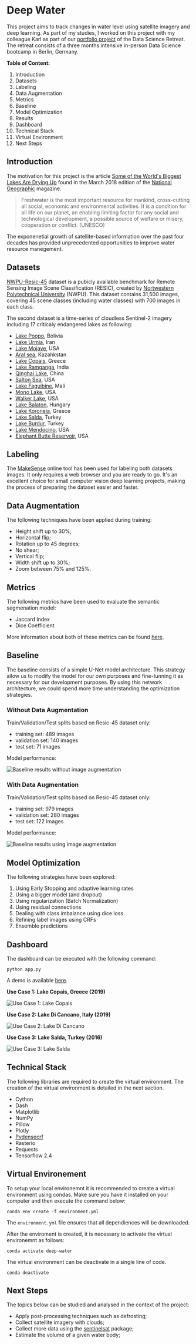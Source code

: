 # Deep Water

This project aims to track changes in water level using satellite imagery and deep learning. As part of my studies, I worked on this project with my colleague Karl as part of our [portfolio project](https://www.meetup.com/Data-Science-Retreat/events/273185026/) of the Data Science Retreat. The retreat consists of a three months intensive in-person Data Science bootcamp in Berlin, Germany.

**Table of Content:**
1. Introduction
2. Datasets
3. Labeling
4. Data Augmentation
5. Metrics
6. Baseline
7. Model Optimization
8. Results
9. Dashboard
10. Technical Stack
11. Virtual Environment
12. Next Steps

## Introduction

The motivation for this project is the article [Some of the World's Biggest Lakes Are Drying Up](https://www.nationalgeographic.com/magazine/2018/03/drying-lakes-climate-change-global-warming-drought/) found in the March 2018 edition of the [National Geographic](https://www.nationalgeographic.com/) magazine.

> Freshwater is the most important resource for mankind, cross-cutting all social, economic and environmental activities. It is a condition for all life on our planet, an enabling limiting factor for any social and technological development, a possible source of welfare or misery, cooperation or conflict. (UNESCO)

The exponenetial growth of satellite-based information over the past four decades has provided unprecedented opportunities to improve water resource manegement.

## Datasets

[NWPU-Resic-45](https://www.tensorflow.org/datasets/catalog/resisc45) dataset is a pubicly available benchmark for Remote Sensing Image Scene Classification (RESIC), created by [Nortwestern Polytechnical University](https://en.nwpu.edu.cn/) (NWPU). This dataset contains 31,500 images, covering 45 scene classes (including water classes) with 700 images in each class.

The second dataset is a time-series of cloudless Sentinel-2 imagery including 17 criticaly endangered lakes as following:
- [Lake Poopo](https://en.wikipedia.org/wiki/Lake_Poop%C3%B3), Bolivia
- [Lake Urmia](https://en.wikipedia.org/wiki/Lake_Urmia), Iran
- [Lake Mojave](https://en.wikipedia.org/wiki/Lake_Mohave), USA
- [Aral sea](https://en.wikipedia.org/wiki/Aral_Sea), Kazahkstan
- [Lake Copais](https://en.wikipedia.org/wiki/Lake_Copais), Greece
- [Lake Ramganga](https://en.wikipedia.org/wiki/Ramganga_Dam), India
- [Qinghai Lake](https://en.wikipedia.org/wiki/Qinghai_Lake), China
- [Salton Sea](https://en.wikipedia.org/wiki/Salton_Sea), USA
- [Lake Faguibine](https://earthobservatory.nasa.gov/images/8991/drying-of-lake-faguibine-mali), Mali
- [Mono Lake](https://en.wikipedia.org/wiki/Mono_Lake), USA
- [Walker Lake](https://en.wikipedia.org/wiki/Walker_Lake_(Nevada)), USA
- [Lake Balaton](https://en.wikipedia.org/wiki/Lake_Balaton), Hungary
- [Lake Koroneia](https://en.wikipedia.org/wiki/Lake_Koroneia), Greece
- [Lake Salda](https://en.wikipedia.org/wiki/Lake_Salda), Turkey
- [Lake Burdur](https://en.wikipedia.org/wiki/Lake_Burdur), Turkey
- [Lake Mendocino](https://en.wikipedia.org/wiki/Lake_Mendocino), USA
- [Elephant Butte Reservoir](https://en.wikipedia.org/wiki/Elephant_Butte_Reservoir), USA

## Labeling

The [MakeSense](https://www.makesense.ai/) online tool has been used for labeling both datasets images. It only requires a web browser and you are ready to go. It's an excellent choice for small computer vision deep learning projects, making the process of preparing the dataset easier and faster.

## Data Augmentation

The following techniques have been applied during training:

- Height shift up to 30%;
- Horizontal flip;
- Rotation up to 45 degrees;
- No shear;
- Vertical flip;
- Width shift up to 30%;
- Zoom between 75% and 125%.

## Metrics

The following metrics have been used to evaluate the semantic segmenation model:

- Jaccard Index
- Dice Coefficient

More information about both of these metrics can be found [here](https://towardsdatascience.com/metrics-to-evaluate-your-semantic-segmentation-model-6bcb99639aa2).

## Baseline

The baseline consists of a simple U-Net model architecture. This strategy allow us to modify the model for our own purposes and fine-tunning it as necessary for our development purposes. By using this network architecture, we could spend more time understanding the optimization strategies.

### Without Data Augmentation

Train/Validation/Test splits based on Resic-45 dataset only:
- training set: 489 images
- validation set: 140 images
- test set: 71 images

Model performance:

![Baseline results without image augmentation](https://github.com/maxbeber/deep-water/blob/develop/assets/documentation/baseline-no-augmentation.png)

### With Data Augmentation

Train/Validation/Test splits based on Resic-45 dataset only:
- training set: 979 images
- validation set: 280 images
- test set: 122 images

Model performance:

![Baseline results using image augmentation](https://github.com/maxbeber/deep-water/blob/develop/assets/documentation/baseline-with-augmentation.png)

## Model Optimization

The following strategies have been explored:

1. Using Early Stopping and adaptive learning rates
2. Using a bigger model (and dropout)
3. Using regularization (Batch Normalization)
4. Using residual connections
4. Dealing with class imbalance using dice loss
6. Refining label images using CRFs
7. Ensemble predictions

## Dashboard

The dashboard can be executed with the following command:

```python app.py```

A demo is available [here](https://drive.google.com/file/d/1iATFNuEvBrYWUtnZvZTDVe_R_z8LpgAA/view?usp=sharing).

**Use Case 1: Lake Copais, Greece (2019)**

![Use Case 1: Lake Copais](https://github.com/maxbeber/deep-water/blob/develop/assets/documentation/use-case-lake-copais.png)

**Use Case 2: Lake Di Cancano, Italy (2019)**

![Use Case 2: Lake Di Cancano](https://github.com/maxbeber/deep-water/blob/develop/assets/documentation/use-case-lake-di-cancano.png)

**Use Case 3: Lake Salda, Turkey (2016)**

![Use Case 3: Lake Salda](https://github.com/maxbeber/deep-water/blob/develop/assets/documentation/use-case-lake-salda.png)

## Technical Stack

The following libraries are required to create the virtual environment. The creation of the virtual environment is detailed in the next section.

- Cython
- Dash
- Matplotlib
- NumPy
- Pillow
- Plotly
- [Pydensecrf](https://github.com/lucasb-eyer/pydensecrf)
- Rasterio
- Requests
- Tensorflow 2.4

## Virtual Environement

To setup your local environemnt it is recommended to create a virtual environment using condas. Make sure you have it installed on your computer and then execute the command below:

```conda env create -f environment.yml```

The `environment.yml` file ensures that all dependiences will be downloaded.

After the enviroment is created, it is necessary to activate the virtual environemnt as follows:

```conda activate deep-water```

The virtual environment can be deactivate in a single line of code.

```conda deactivate```

## Next Steps

The topics below can be studied and analysed in the context of the project:

- Apply post-processing techniques such as defrosting;
- Collect satellite imagery with clouds;
- Collect more data using the [sentinelsat](https://pypi.org/project/sentinelsat/) package;
- Estimate the volume of a given water body;